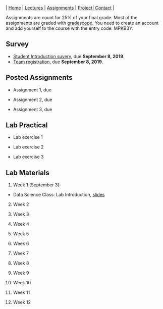 | [Home](index.md) | [Lectures](lectures.md) | [Assignments](assignments.md) | [Project](project.md)| [Contact](contact.md) |

Assignments are count for 25% of your final grade. Most of the assignments are graded with [gradescope](https://www.gradescope.com/). You need to create an account and add yourself to the course with the entry code: MPKB3Y.

## Survey

- [Student Introduction suvery](https://forms.gle/2iQKQrGpcXnXMsQe9), due **September 8, 2019**.
- [Team registration](https://forms.gle/793jBEcBh9U57Qp99), due **September 8, 2019**.



## Posted Assignments

- Assignment 1, due 

- Assignment 2, due 

- Assignment 3, due 


## Lab Practical

- Lab exercise 1 

- Lab exercise 2 

- Lab exercise 3


## Lab Materials

1. Week 1 (September 3): 
- Data Science Class: Lab Introduction, [slides](lab_materials/Data%20science%20class%20lab%20intro.pdf)

2. Week 2

3. Week 3

4. Week 4

5. Week 5

6. Week 6

7. Week 7

8. Week 8

9. Week 9

10. Week 10

11. Week 11

12. Week 12
